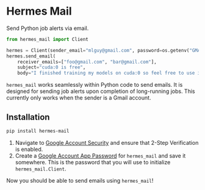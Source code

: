 # Hermes Mail
Send Python job alerts via email.

```python
from hermes_mail import Client

hermes = Client(sender_email="mlguy@gmail.com", password=os.getenv("GMAIL_PASSWORD"))
hermes.send_email(
    receiver_emails=["foo@gmail.com", "bar@gmail.com"], 
    subject="cuda:0 is free", 
    body="I finished training my models on cuda:0 so feel free to use it.")
```
`hermes_mail` works seamlessly within Python code to send emails. It is designed for sending job alerts upon completion of long-running jobs. This currently only works when the sender is a Gmail account.

## Installation
```bash
pip install hermes-mail
```

1. Navigate to [Google Account Security](https://myaccount.google.com/security) and ensure that 2-Step Verification is enabled.
2. Create a [Google Account App Password](https://myaccount.google.com/apppasswords) for `hermes_mail` and save it somewhere. This is the password that you will use to initialize `hermes_mail.Client`.

Now you should be able to send emails using `hermes_mail`!